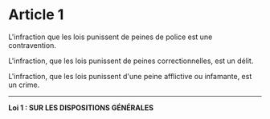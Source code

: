 # Article 1
L'infraction que les lois punissent de peines de police est une
contravention.

L'infraction, que les lois punissent de peines correctionnelles, est un délit.

L'infraction, que les lois punissent d'une peine afflictive ou infamante, est un crime.


***
**Loi 1 : SUR LES DISPOSITIONS GÉNÉRALES**